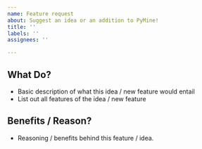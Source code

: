 ```yaml
---
name: Feature request
about: Suggest an idea or an addition to PyMine!
title: ''
labels: ''
assignees: ''

---
```


## What Do?
* Basic description of what this idea / new feature would entail
* List out all features of the idea / new feature

## Benefits / Reason?
* Reasoning / benefits behind this feature / idea.
